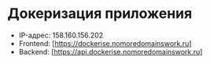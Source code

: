 # Докеризация приложения

* IP-адрес: 158.160.156.202
* Frontend: [https://dockerise.nomoredomainswork.ru]
* Backend: [https://api.dockerise.nomoredomainswork.ru]